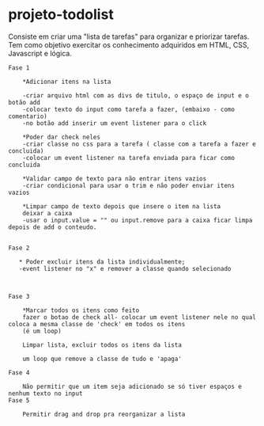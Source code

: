 # projeto-todolist
Consiste em criar uma "lista de tarefas" para organizar e priorizar tarefas. Tem como objetivo exercitar os conhecimento adquiridos em HTML, CSS, Javascript e lógica.



    Fase 1
    
        *Adicionar itens na lista
        
        -criar arquivo html com as divs de titulo, o espaço de input e o botão add
        -colocar texto do input como tarefa a fazer, (embaixo - como comentario)
        -no botão add inserir um event listener para o click
        
        *Poder dar check neles
        -criar classe no css para a tarefa ( classe com a tarefa a fazer e concluida)
        -colocar um event listener na tarefa enviada para ficar como concluida             
        
        *Validar campo de texto para não entrar itens vazios
        -criar condicional para usar o trim e não poder enviar itens vazios
        
        *Limpar campo de texto depois que insere o item na lista
        deixar a caixa 
        -usar o input.value = "" ou input.remove para a caixa ficar limpa depois de add o conteudo.      
        
                     
    Fase 2
    
       * Poder excluir itens da lista individualmente;
       -event listener no "x" e remover a classe quando selecionado
        
                   
        
    Fase 3
    
        *Marcar todos os itens como feito
        fazer o botao de check all- colocar um event listener nele no qual coloca a mesma classe de 'check' em todos os itens 
        (é um loop)       
        
        Limpar lista, excluir todos os itens da lista
        
        um loop que remove a classe de tudo e 'apaga'
        
    Fase 4
    
        Não permitir que um item seja adicionado se só tiver espaços e nenhum texto no input
    Fase 5
    
        Permitir drag and drop pra reorganizar a lista
